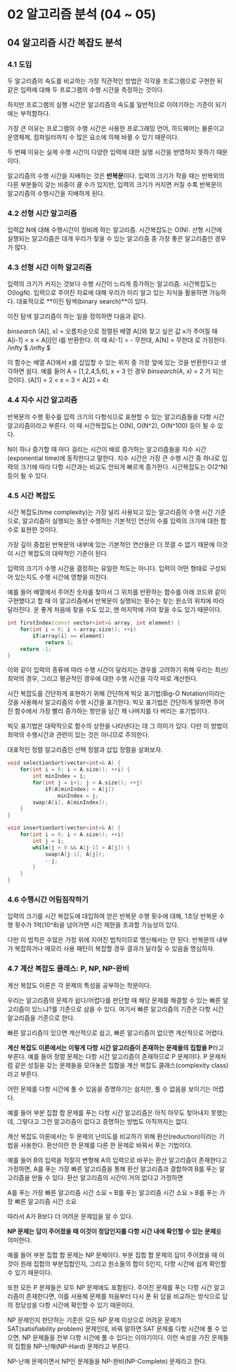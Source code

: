# 02 알고리즘 분석 (04 ~ 05)

## 04 알고리즘 시간 복잡도 분석

### 4.1 도입

두 알고리즘의 속도를 비교하는 가장 직관적인 방법은 각각을 프로그램으로 구현한 뒤 같은 입력에 대해 두 프로그램의 수행 시간을 측정하는 것이다.

하지만 프로그램의 실행 시간은 알고리즘의 속도를 일반적으로 이야기하는 기준이 되기에는 부적합하다. 

가장 큰 이유는 프로그램의 수행 시간은 사용한 프로그래밍 언어, 하드웨어는 물론이고 운영체제, 컴파일러까지 수 많은 요소에 의해 바뀔 수 있기 때문이다.

두 번째 이유는 실제 수행 시간이 다양한 입력에 대한 실행 시간을 반영하지 못하기 때문이다. 

알고리즘의 수행 시간을 지배하는 것은 **반복문**이다. 입력의 크기가 작을 때는 반복외의 다른 부분들이 갖는 비중이 클 수가 있지만, 입력의 크기가 커지면 커질 수록 반복문이 알고리즘의 수행시간을 지배하게 된다.

### 4.2 선형 시간 알고리즘

입력값 N에 대해 수행시간이 정비례 하는 알고리즘. 시간복잡도는 O(N). 선형 시간에 실행되는 알고리즘은 대개 우리가 찾을 수 있는 알고리즘 중 가장 좋은 알고리즘인 경우가 많다.

### 4.3 선형 시간 이하 알고리즘

입력의 크기가 커지는 것보다 수행 시간이 느리게 증가하는 알고리즘. 시간복잡도는 O(logN). 입력으로 주어진 자료에 대해 우리가 미리 알고 있는 지식을 활용하면 가능하다. 대표적으로 **이진 탐색(binary search)**이 있다.

이진 탐색 알고리즘이 하는 일을 정의하면 다음과 같다.

*binsearch* (A[], x) = 오름차순으로 정렬된 배열 A[]와 찾고 싶은 값 x가 주어질 때 A[i-1] < x < A[i]인 i를 반환한다. 이 때 A[-1] = - 무한대, A[N] = 무한대 로 가정한다. /infty $ /infty $

이 함수는 배열 A[]에서 x를 삽입할 수 있는 위치 중 가장 앞에 있는 것을 반환한다고 생각하면 쉽다. 예를 들어 A = [1,2,4,5,6], x = 3 인 경우 *binsearch*(A, x) = 2 가 되는 것이다. (A[1] = 2 < x = 3 < A[2] = 4)

### 4.4 지수 시간 알고리즘

반복문의 수행 횟수를 입력 크기의 다항식으로 표현할 수 있는 알고리즘들을 다항 시간 알고리즘이라고 부른다. 이 때 시간복잡도는 O(N), O(N^2), O(N^100) 등이 될 수 있다.

N이 하나 증가할 때 마다 걸리는 시간이 배로 증가하는 알고리즘들을 지수 시간(exponential time)에 동작한다고 말한다. 지수 시간은 가장 큰 수행 시간 중 하나로 입력의 크기에 따라 다항 시간과는 비교도 안되게 빠르게 증가한다. 시간복잡도는 O(2^N) 등이 될 수 있다.

### 4.5 시간 복잡도

시간 복잡도(time complexity)는 가장 널리 사용되고 있는 알고리즘의 수행 시간 기준으로, 알고리즘이 실행되는 동안 수행하는 기본적인 연산의 수를 입력의 크기에 대한 함수로 표현한 것이다. 

가장 깊이 중첩된 반복문의 내부에 있는 기본적인 연산들은 더 쪼갤 수 없기 때문에 이것이 시간 복잡도의 대략적인 기준이 된다.

입력의 크기가 수행 시간을 결정하는 유일한 척도는 아니다. 입력이 어떤 형태로 구성되어 있는지도 수행 시간에 영향을 미친다. 

예를 들어 배열에서 주어진 숫자를 찾아서 그 위치를 반환하는 함수를 아래 코드와 같이 구현했다고 할 때 이 알고리즘에서 반복문이 실행되는 횟수는 찾는 원소의 위치에 따라 달라진다. 운 좋게 처음에 찾을 수도 있고, 맨 마지막에 가야 찾을 수도 있기 때문이다.

```cpp
int firstIndex(const vector<int>& array, int element) {
    for(int i = 0; i < array.size(); ++i) 
        if(array[i] == element)
            return 1;
    return -1;
}
```

이와 같이 입력의 종류에 따라 수행 시간이 달라지는 경우를 고려하기 위해 우리는 최선/최악의 경우, 그리고 평균적인 경우에 대한 수행 시간을 각각 따로 계산한다.

시간 복잡도를 간단하게 표현하기 위해 간단하게 빅오 표기법(Big-O Notation)이라는 것을 사용해서 알고리즘의 수행 시간을 표기한다. 빅오 표기법은 간단하게 말하면 주어진 함수에서 가장 빨리 증가하는 항만을 남긴 채 나머지를 다 버리는 표기법이다.

빅오 표기법은 대략적으로 함수의 상한을 나타낸다는 데 그 의미가 있다. 다만 이 방법이 최악의 수행시간과 관련이 있는 것은 아니므로 주의한다.

대표적인 정렬 알고리즘인 선택 정렬과 삽입 정렬을 살펴보자.

```cpp
void selectionSort(vector<int>& A) {
    for(int i = 0; i < A.size(); ++i) {
        int minIndex = i;
        for(int j = i+1; j < A.size(); ++j)
            if(A[minIndex] > A[j])
                minIndex = j;
        swap(A[i], A[minIndex]);
    }
}

void insertionSort(vector<int>& A) {
    for(int i = 0; i < A.size(); ++i)
        int j = i;
        while(j > 0 && A[j-1] > A[j]) {
            swap(A[j-1], A[j]);
            --j;
        }
    }
}
```

### 4.6 수행시간 어림짐작하기

입력의 크기를 시간 복잡도에 대입하여 얻은 반복문 수행 횟수에 대해, 1초당 반복문 수행 횟수가 1억(10^8)을 넘어가면 시간 제한을 초과할 가능성이 있다.

다만 이 법칙은 수많은 가정 위에 지어진 법칙이므로 맹신해서는 안 된다. 반복문의 내부가 복잡하거나 메모리 사용 패턴이 복잡할 경우 결과가 달라질 수 있음을 명심하자.

### 4.7 계산 복잡도 클래스: P, NP, NP-완비

계산 복잡도 이론은 각 문제의 특성을 공부하는 학문이다. 

우리는 알고리즘의 문제가 쉽다/어렵다를 판단할 때 해당 문제를 해결할 수 있는 빠른 알고리즘이 있느냐?를 기준으로 삼을 수 있다. 여기서 빠른 알고리즘의 기준은 다항 시간 알고리즘을 기준으로 한다.

빠른 알고리즘이 있으면 계산적으로 쉽고, 빠른 알고리즘이 없으면 계산적으로 어렵다.

**계산 복잡도 이론에서는 이렇게 다항 시간 알고리즘이 존재하는 문제들의 집합을 P**라고 부른다. 예를 들어 정렬 문제는 다항 시간 알고리즘이 존재하므로 P 문제이다. P 문제처럼 같은 성질을 갖는 문제들을 모아놓은 집합을 계산 복잡도 클래스(complexity class)라고 부른다. 

어떤 문제를 다항 시간에 풀 수 있음을 증명하기는 쉽지만, 풀 수 없음을 보이기는 어렵다. 

예를 들어 부분 집합 합 문제를 푸는 다항 시간 알고리즘은 아직 아무도 찾아내지 못했는데, 그렇다고 그런 알고리즘이 없다고 증명하는 방법도 아직까지는 없다.

계산 복잡도 이론에서는 두 문제의 난이도를 비교하기 위해 환산(reduction)이라는 기법을 사용한다. 환산이란 한 문제를 다른 한 문제로 바꿔서 푸는 기법이다. 

예를 들어 B의 입력을 적절히 변형해 A의 입력으로 바꾸는 환산 알고리즘이 존재한다고 가정하면, A를 푸는 가장 빠른 알고리즘을 통해 환산 알고리즘과 결합하여 B를 푸는 알고리즘을 만들 수 있다. 환산 알고리즘의 시간이 거의 없다고 가정하면

A를 푸는 가장 빠른 알고리즘 시간 소요 = B를 푸는 알고리즘 시간 소요 > B를 푸는 가장 빠른 알고리즘 시간 소요

따라서 A가 B보다 더 어려운 문제임을 알 수 있다.

**NP 문제는 답이 주어졌을 때 이것이 정답인지를 다항 시간 내에 확인할 수 있는 문제**를 의미한다.

예를 들어 부분 집합 합 문제는 NP 문제이다. 부분 집합 합 문제의 답이 주어졌을 때 이것이 원래 집합의 부분집합인지, 그리고 원소들의 합이 S인지, 다항 시간에 쉽게 확인할 수 있기 때문이다.

또한 모든 P 문제들은 모두 NP 문제에도 포함된다. 주어진 문제를 푸는 다항 시간 알고리즘이 존재한다면, 이를 사용해 문제를 처음부터 다시 푼 뒤 답을 비교하는 방식으로 답의 정당성을 다항 시간에 확인할 수 있기 때문이다.

NP 문제인지 판단하는 기준은 모든 NP 문제 이상으로 어려운 문제가 SAT(satisfiability problem) 문제인데, 바꿔 말하면 SAT 문제를 다항 시간에 풀 수 있으면, NP 문제들을 전부 다항 시간에 풀 수 있다는 이야기이다. 이런 속성을 가진 문제들의 집합을 NP-난해(NP-Hard) 문제라고 부른다. 

NP-난해 문제이면서 NP인 문제들을 NP-완비(NP-Complete) 문제라고 한다.
